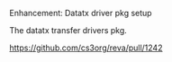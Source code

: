 Enhancement: Datatx driver pkg setup

The datatx transfer drivers pkg.

https://github.com/cs3org/reva/pull/1242
